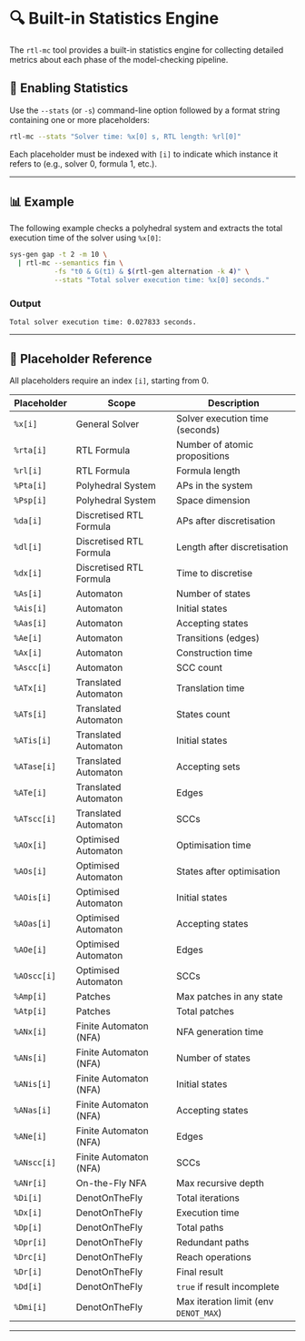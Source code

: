 # 🔍 Built-in Statistics Engine

The `rtl-mc` tool provides a built-in statistics engine for collecting detailed metrics about each phase of the model-checking pipeline.

## 🚀 Enabling Statistics

Use the `--stats` (or `-s`) command-line option followed by a format string containing one or more placeholders:

```bash
rtl-mc --stats "Solver time: %x[0] s, RTL length: %rl[0]"
```

Each placeholder must be indexed with `[i]` to indicate which instance it refers to (e.g., solver 0, formula 1, etc.).

---

## 📊 Example

The following example checks a polyhedral system and extracts the total execution time of the solver using `%x[0]`:

```bash
sys-gen gap -t 2 -m 10 \
  | rtl-mc --semantics fin \
           -fs "t0 & G(t1) & $(rtl-gen alternation -k 4)" \
           --stats "Total solver execution time: %x[0] seconds."
```

### Output
```
Total solver execution time: 0.027833 seconds.
```

---

## 🧩 Placeholder Reference

All placeholders require an index `[i]`, starting from 0.

| Placeholder | Scope                   | Description                           |
|-------------|-------------------------|---------------------------------------|
| `%x[i]`     | General Solver          | Solver execution time (seconds)       |
| `%rta[i]`   | RTL Formula             | Number of atomic propositions         |
| `%rl[i]`    | RTL Formula             | Formula length                        |
| `%Pta[i]`   | Polyhedral System       | APs in the system                     |
| `%Psp[i]`   | Polyhedral System       | Space dimension                       |
| `%da[i]`    | Discretised RTL Formula | APs after discretisation              |
| `%dl[i]`    | Discretised RTL Formula | Length after discretisation           |
| `%dx[i]`    | Discretised RTL Formula | Time to discretise                    |
| `%As[i]`    | Automaton               | Number of states                      |
| `%Ais[i]`   | Automaton               | Initial states                        |
| `%Aas[i]`   | Automaton               | Accepting states                      |
| `%Ae[i]`    | Automaton               | Transitions (edges)                   |
| `%Ax[i]`    | Automaton               | Construction time                     |
| `%Ascc[i]`  | Automaton               | SCC count                             |
| `%ATx[i]`   | Translated Automaton    | Translation time                      |
| `%ATs[i]`   | Translated Automaton    | States count                          |
| `%ATis[i]`  | Translated Automaton    | Initial states                        |
| `%ATase[i]` | Translated Automaton    | Accepting sets                        |
| `%ATe[i]`   | Translated Automaton    | Edges                                 |
| `%ATscc[i]` | Translated Automaton    | SCCs                                  |
| `%AOx[i]`   | Optimised Automaton     | Optimisation time                     |
| `%AOs[i]`   | Optimised Automaton     | States after optimisation             |
| `%AOis[i]`  | Optimised Automaton     | Initial states                        |
| `%AOas[i]`  | Optimised Automaton     | Accepting states                      |
| `%AOe[i]`   | Optimised Automaton     | Edges                                 |
| `%AOscc[i]` | Optimised Automaton     | SCCs                                  |
| `%Amp[i]`   | Patches                 | Max patches in any state              |
| `%Atp[i]`   | Patches                 | Total patches                         |
| `%ANx[i]`   | Finite Automaton (NFA)  | NFA generation time                   |
| `%ANs[i]`   | Finite Automaton (NFA)  | Number of states                      |
| `%ANis[i]`  | Finite Automaton (NFA)  | Initial states                        |
| `%ANas[i]`  | Finite Automaton (NFA)  | Accepting states                      |
| `%ANe[i]`   | Finite Automaton (NFA)  | Edges                                 |
| `%ANscc[i]` | Finite Automaton (NFA)  | SCCs                                  |
| `%ANr[i]`   | On-the-Fly NFA          | Max recursive depth                   |
| `%Di[i]`    | DenotOnTheFly           | Total iterations                      |
| `%Dx[i]`    | DenotOnTheFly           | Execution time                        |
| `%Dp[i]`    | DenotOnTheFly           | Total paths                           |
| `%Dpr[i]`   | DenotOnTheFly           | Redundant paths                       |
| `%Drc[i]`   | DenotOnTheFly           | Reach operations                      |
| `%Dr[i]`    | DenotOnTheFly           | Final result                          |
| `%Dd[i]`    | DenotOnTheFly           | `true` if result incomplete           |
| `%Dmi[i]`   | DenotOnTheFly           | Max iteration limit (env `DENOT_MAX`) |

---